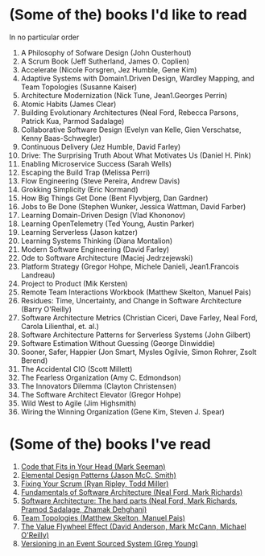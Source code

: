 # (Some of the) books I'd like to read

In no particular order


1. A Philosophy of Sofware Design (John Ousterhout)
1. A Scrum Book (Jeff Sutherland, James O. Coplien)
1. Accelerate (Nicole Forsgren, Jez Humble, Gene Kim)
1. Adaptive Systems with Domain1.Driven Design, Wardley Mapping, and Team Topologies (Susanne Kaiser)
1. Architecture Modernization (Nick Tune, Jean1.Georges Perrin)
1. Atomic Habits (James Clear)
1. Building Evolutionary Architectures (Neal Ford, Rebecca Parsons, Patrick Kua, Parmod Sadalage)
1. Collaborative Software Design (Evelyn van Kelle, Gien Verschatse, Kenny Baas-Schwegler)
1. Continuous Delivery (Jez Humble, David Farley)
1. Drive: The Surprising Truth About What Motivates Us (Daniel H. Pink)
1. Enabling Microservice Success (Sarah Wells)
1. Escaping the Build Trap (Melissa Perri)
1. Flow Engineering (Steve Pereira, Andrew Davis)
1. Grokking Simplicity (Eric Normand)
1. How Big Things Get Done (Bent Flyvbjerg, Dan Gardner)
1. Jobs to Be Done (Stephen Wunker, Jessica Wattman, David Farber)
1. Learning Domain-Driven Design (Vlad Khononov)
1. Learning OpenTelemetry (Ted Young, Austin Parker)
1. Learning Serverless (Jason katzer)
1. Learning Systems Thinking (Diana Montalion)
1. Modern Software Engineering (David Farley)
1. Ode to Software Architecture (Maciej Jedrzejewski)
1. Platform Strategy (Gregor Hohpe, Michele Danieli, Jean1.Francois Landreau)
1. Project to Product (Mik Kersten)
1. Remote Team Interactions Workbook (Matthew Skelton, Manuel Pais)
1. Residues: Time, Uncertainty, and Change in Software Architecture (Barry O'Reilly)
1. Software Architecture Metrics (Christian Ciceri, Dave Farley, Neal Ford, Carola Lilienthal, et. al.)
1. Software Architecture Patterns for Serverless Systems (John Gilbert)
1. Software Estimation Without Guessing (George Dinwiddie)
1. Sooner, Safer, Happier (Jon Smart, Mysles Ogilvie, Simon Rohrer, Zsolt Berend)
1. The Accidental CIO (Scott Millett)
1. The Fearless Organization (Amy C. Edmondson)
1. The Innovators Dilemma (Clayton Christensen)
1. The Software Architect Elevator (Gregor Hohpe)
1. Wild West to Agile (Jim Highsmith)
1. Wiring the Winning Organization (Gene Kim, Steven J. Spear)

# (Some of the) books I've read

1. [Code that Fits in Your Head (Mark Seeman)](/blogs/code-that-fits-in-your-head)
1. [Elemental Design Patterns (Jason McC. Smith)](/blogs/elemental-design-patterns)
1. [Fixing Your Scrum (Ryan Ripley, Todd Miller)](/blogs/fixing-your-scrum)
1. [Fundamentals of Software Architecture (Neal Ford, Mark Richards)](/blogs/fundamentals-of-software-architecture)
1. [Software Architecture: The hard parts (Neal Ford, Mark Richards, Pramod Sadalage, Zhamak Dehghani)](/blogs/software-architecture-the-hard-parts)
1. [Team Topologies (Matthew Skelton, Manuel Pais)](/blogs/team-topologies)
1. [The Value Flywheel Effect (David Anderson, Mark McCann, Michael O'Reilly)](/blogs/the-value-flywheel-effect)
1. [Versioning in an Event Sourced System (Greg Young)](/blogs/versioning-in-an-event-sourced-system)